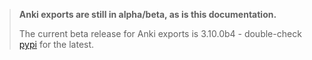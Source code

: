 <div class="warning">

> **Anki exports are still in alpha/beta, as is this documentation.**
>
> The current beta release for Anki exports is 3.10.0b4 - double-check [pypi](https://pypi.org/project/lute3/#history) for the latest.

</div>